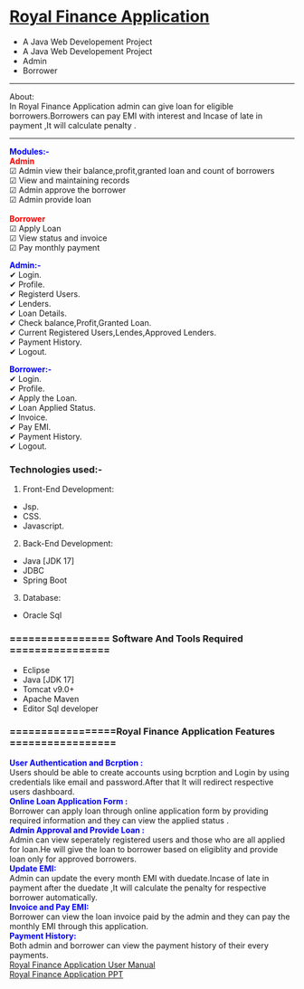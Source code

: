 # <a href="" target="_blank">Royal Finance Application</a> 
- A Java Web Developement Project
-  A Java Web Developement Project
- Admin
- Borrower 

<hr>
<bold>About:</bold><br>
  In Royal Finance Application admin can give loan for eligible borrowers.Borrowers can pay EMI with interest and Incase of late in payment ,It will calculate penalty .
<hr>

<span style="color:blue">**Modules:-**</span><br>
<span style="color:red">**Admin**</span><br>
<span>&#9745;</span> Admin view their balance,profit,granted loan and count of borrowers<br>
<span>&#9745;</span> View and maintaining records<br>
<span>&#9745;</span>  Admin approve the borrower<br>
<span>&#9745;</span> Admin provide loan<br>
<br>
<span style="color:red">**Borrower**</span><br>
<span>&#9745;</span>  Apply Loan<br>
<span>&#9745;</span> View status and invoice<br>
<span>&#9745;</span> Pay monthly payment<br>

<span style="color:blue">**Admin:-**</span><br>
<span>&#10004;</span> Login.<br>
<span>&#10004;</span> Profile.<br>
<span>&#10004;</span> Registerd Users.<br>
<span>&#10004;</span>  Lenders.<br>
<span>&#10004;</span>  Loan Details.<br>
<span>&#10004;</span> Check balance,Profit,Granted Loan.<br>
<span>&#10004;</span> Current Registered Users,Lendes,Approved Lenders.<br>
<span>&#10004;</span> Payment History.<br>
<span>&#10004;</span> Logout.<br>


<span style="color:blue">**Borrower:-**</span><br>
<span>&#10004;</span> Login.<br>
<span>&#10004;</span> Profile.<br>
<span>&#10004;</span> Apply the Loan.<br>
<span>&#10004;</span> Loan Applied Status.<br>
<span>&#10004;</span> Invoice.<br>
<span>&#10004;</span> Pay EMI.<br>
<span>&#10004;</span> Payment History.<br>
<span>&#10004;</span> Logout.<br>

### Technologies used:-
1. Front-End Development:
- Jsp. 
- CSS.
- Javascript.

2. Back-End Development:
- Java [JDK 17]
- JDBC
- Spring Boot

3. Database:
- Oracle Sql

### ================ Software And Tools Required ================
- Eclipse
- Java [JDK 17]
- Tomcat v9.0+
- Apache Maven
- Editor Sql developer


### =================Royal Finance Application Features   =================
<span style="color:blue">**User Authentication and Bcrption :**</span><br>
       Users should be able to create accounts using bcrption and Login by using credentials like email and password.After that It will redirect respective users dashboard.<br>
<span style="color:blue">**Online Loan Application Form :**</span><br>
      Borrower can apply loan through online application form by providing required information and they can view the applied status .<br>
<span style="color:blue">**Admin Approval and Provide Loan :**</span><br>
     Admin can view seperately registered users and those who are all applied for loan.He will give the loan to borrower based on eligiblity and provide loan only for approved borrowers.<br>
<span style="color:blue">**Update EMI:**</span><br>
      Admin can update the every month EMI with duedate.Incase of late in payment after the duedate ,It will calculate the penalty for respective borrower automatically.
<br>
<span style="color:blue">**Invoice and Pay EMI:**</span><br>
         Borrower can view the loan invoice paid by the admin and they can pay the monthly EMI through this application.
    <br>
<span style="color:blue">**Payment History:**</span><br>
    Both admin and borrower can view the payment history of their every payments.
    <br>
<a href=""> Royal Finance Application User Manual</a><br>
<a href=""> Royal Finance Application PPT</a>


